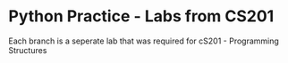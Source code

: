 # Python Practice - Labs from CS201

Each branch is a seperate lab that was required for cS201 - Programming Structures
